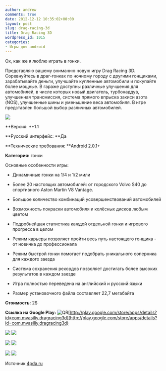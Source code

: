 ```yaml
---
author: andrew
comments: true
date: 2012-12-12 10:35:02+00:00
layout: post
slug: drag-racing-3d
title: Drag Racing 3D
wordpress_id: 1015
categories:
- Игры для android
---
```


Ох, как же я люблю играть в гонки.





Представляю вашему вниманию новую игру Drag Racing 3D. Соревнуйтесь в драг-гонках по ночному городу с другими гонщиками, зарабатывайте деньги, улучшайте купленные автомобили и покупайте более мощные. В гараже доступны различные улучшения для автомобилей, в числе которых новый двигатель, турбонаддув, улучшенная трансмиссия, система прямого впрыска закиси азота (NOS), улучшенные шины и уменьшение веса автомобиля. В игре представлен большой выбор различных автомобилей.





![](http://s.4pda.ru/wp-content/uploads/2012/12/1024-480x234.png)


 <!-- more -->


**Версия: **1.1





**Русский интерфейс: **Да





**Технические требования: **Android 2.0.1+





**Категория:** гонки









Основные особенности игры:








  * Динамичные гонки на 1/4 и 1/2 мили



  * Более 20 настоящих автомобилей: от городского Volvo S40 до спортивного Aston Martin V8 Vantage.



  * Большое количество комбинаций усовершенствований автомобилей



  * Возможность покраски автомобиля и колёсных дисков любым цветом



  * Подробнейшая статистика каждой отдельной гонки и игрового прогресса в целом



  * Режим карьеры позволяет пройти весь путь настоящего гонщика - от новичка до профессионала



  * Режим быстрой гонки помогает подобрать уникального соперника для каждого заезда



  * Система сохранения рекордов позволяет достигать более высоких результатов в каждом заезде



  * Игра полностью переведена на английский и русский языки



  * Размер установочного файла составляет 22,7 мегабайта










**Стоимость:** 2$





**Ссылка на Google Play:** ![QR](http://s.4pda.ru/forum/style_images/1/qr_code.gif)[http://play.google.com/store/apps/details?id=com.mvasiliy.dragracing3d](http://play.google.com/store/apps/details?id=com.mvasiliy.dragracing3d)





![](http://s.4pda.ru/wp-content/uploads/2012/12/screen93-480x288.png)
![](http://s.4pda.ru/wp-content/uploads/2012/12/screen59-480x288.png)





![](http://s.4pda.ru/wp-content/uploads/2012/12/screen50-480x288.png)
![](http://s.4pda.ru/wp-content/uploads/2012/12/screen321-480x288.png)





![](http://s.4pda.ru/wp-content/uploads/2012/12/screen111-480x288.png)
![](http://s.4pda.ru/wp-content/uploads/2012/12/screen23-480x288.png)




Источник [4pda.ru](http://4pda.ru/2012/12/10/81955/)
